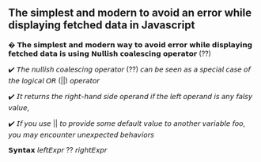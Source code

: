 ## The simplest and modern to avoid an error while displaying fetched data in Javascript


� 𝗧𝗵𝗲 𝘀𝗶𝗺𝗽𝗹𝗲𝘀𝘁 𝗮𝗻𝗱 𝗺𝗼𝗱𝗲𝗿𝗻 𝘄𝗮𝘆 𝘁𝗼 𝗮𝘃𝗼𝗶𝗱 𝗲𝗿𝗿𝗼𝗿 𝘄𝗵𝗶𝗹𝗲 𝗱𝗶𝘀𝗽𝗹𝗮𝘆𝗶𝗻𝗴 𝗳𝗲𝘁𝗰𝗵𝗲𝗱 𝗱𝗮𝘁𝗮 𝗶𝘀 𝘂𝘀𝗶𝗻𝗴 𝗡𝘂𝗹𝗹𝗶𝘀𝗵 𝗰𝗼𝗮𝗹𝗲𝘀𝗰𝗶𝗻𝗴 𝗼𝗽𝗲𝗿𝗮𝘁𝗼𝗿 (??)

✔️ 𝘛𝘩𝘦 𝘯𝘶𝘭𝘭𝘪𝘴𝘩 𝘤𝘰𝘢𝘭𝘦𝘴𝘤𝘪𝘯𝘨 𝘰𝘱𝘦𝘳𝘢𝘵𝘰𝘳 (??) 𝘤𝘢𝘯 𝘣𝘦 𝘴𝘦𝘦𝘯 𝘢𝘴 𝘢 𝘴𝘱𝘦𝘤𝘪𝘢𝘭 𝘤𝘢𝘴𝘦 𝘰𝘧 𝘵𝘩𝘦 𝘭𝘰𝘨𝘪𝘤𝘢𝘭 𝘖𝘙 (||) 𝘰𝘱𝘦𝘳𝘢𝘵𝘰𝘳

✔️ 𝘐𝘵 𝘳𝘦𝘵𝘶𝘳𝘯𝘴 𝘵𝘩𝘦 𝘳𝘪𝘨𝘩𝘵-𝘩𝘢𝘯𝘥 𝘴𝘪𝘥𝘦 𝘰𝘱𝘦𝘳𝘢𝘯𝘥 𝘪𝘧 𝘵𝘩𝘦 𝘭𝘦𝘧𝘵 𝘰𝘱𝘦𝘳𝘢𝘯𝘥 𝘪𝘴 𝘢𝘯𝘺 𝘧𝘢𝘭𝘴𝘺 𝘷𝘢𝘭𝘶𝘦,

 ✔️ 𝘐𝘧 𝘺𝘰𝘶 𝘶𝘴𝘦 || 𝘵𝘰 𝘱𝘳𝘰𝘷𝘪𝘥𝘦 𝘴𝘰𝘮𝘦 𝘥𝘦𝘧𝘢𝘶𝘭𝘵 𝘷𝘢𝘭𝘶𝘦 𝘵𝘰 𝘢𝘯𝘰𝘵𝘩𝘦𝘳 𝘷𝘢𝘳𝘪𝘢𝘣𝘭𝘦 𝘧𝘰𝘰, 𝘺𝘰𝘶 𝘮𝘢𝘺 𝘦𝘯𝘤𝘰𝘶𝘯𝘵𝘦𝘳 𝘶𝘯𝘦𝘹𝘱𝘦𝘤𝘵𝘦𝘥 𝘣𝘦𝘩𝘢𝘷𝘪𝘰𝘳𝘴 

𝗦𝘆𝗻𝘁𝗮𝘅
𝘭𝘦𝘧𝘵𝘌𝘹𝘱𝘳 ?? 𝘳𝘪𝘨𝘩𝘵𝘌𝘹𝘱𝘳